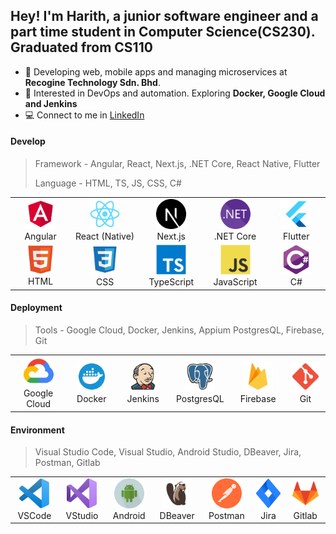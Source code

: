 ## Hey! I'm Harith, a junior software engineer and a part time student in Computer Science(CS230). Graduated from CS110

-   🏢 Developing web, mobile apps and managing microservices at **Recogine Technology Sdn. Bhd**.
-   🌱 Interested in DevOps and automation. Exploring **Docker, Google Cloud and Jenkins**
-   💻 Connect to me in [LinkedIn](https://www.linkedin.com/in/hrithiqball/)

#### Develop

> Framework - Angular, React, Next.js, .NET Core, React Native, Flutter
>
> Language - HTML, TS, JS, CSS, C#

<table>
    <tr>
        <td align="center" width="96">
                <img
                    src="./img/angular.svg"
                    width="48"
                    height="48"
                    alt="Angular"
                />
            <br />
            Angular
        </td>
        <td align="center" width="115">
                <img
                    src="./img/react-original.svg"
                    width="48"
                    height="48"
                    alt="React"
                />
            <br />
            React (Native)
        </td>
        <td align="center" width="96">
                <img
                    src="./img/next.svg"
                    width="48"
                    height="48"
                    alt="Next.js"
                />
            <br />
            Next.js
        </td>
        <td align="center" width="96">
                <img
                    src="./img/dotnet.svg"
                    width="48"
                    height="48"
                    alt=".net"
                />
            <br />
            .NET Core
        </td>
        <td align="center" width="96">
                <img
                    src="./img/flutter.svg"
                    width="48"
                    height="48"
                    alt="Flutter"
                />
            <br />
            Flutter
        </td>
    </tr>
    <tr>
        <td align="center" width="96">
                <img
                    src="./img/html5.svg"
                    width="46"
                    height="46"
                    alt="HTML"
                />
            <br />
            HTML
        </td>
        <td align="center" width="96">
                <img
                    src="./img/css.svg"
                    width="48"
                    height="48"
                    alt="CSS"
                />
            <br />
            CSS
        </td>
        <td align="center" width="96">
                <img
                    src="./img/typescript-original.svg"
                    width="48"
                    height="48"
                    alt="TypeScript"
                />
            <br />
            TypeScript
        </td>
        <td align="center" width="96">
                <img
                    src="./img/javascript-original.svg"
                    width="48"
                    height="48"
                    alt="JavaScript"
                />
            <br />
            JavaScript
        </td>
        <td align="center" width="96">
                <img
                    src="./img/csharp-original.svg"
                    width="48"
                    height="48"
                    alt="C#"
                />
            <br />
            C#
        </td>
    </tr>
</table>

#### Deployment

> Tools - Google Cloud, Docker, Jenkins, Appium PostgresQL, Firebase, Git

<table>
  <tr>
    <td align="center" width="115">
        <img src="./img/google.svg" height="48" alt="Google CLoud" />
      <br>Google Cloud
    </td>
    <td align="center" width="96">
        <img src="./img/docker.svg" height="48" width="48" alt="Docker" />
      <br>Docker
    </td>
    <td align="center" width="96">
        <img src="./img/jenkins.svg" width="48" height="48" alt="Jenkins" />
      <br>Jenkins
    </td>
    <!-- <td align="center" width="96">
        <img src="./img/appium.svg" width="48" height="48" alt="Appium" />
      <br>Appium
    </td> -->
    <td align="center" width="96">
        <img src="./img/postgres.svg" width="48" height="48" alt="PostgresQL" />
      <br>PostgresQL
    </td>
    <td align="center" width="96">
        <img src="./img/firebase.svg" width="48" height="48" alt="Firebase" />
      <br>Firebase
    </td>
    <td align="center" width="96">
        <img src="./img/git.svg" width="48" height="48" alt="git" />
      <br>Git
    </td>
  </tr>
</table>

#### Environment

> Visual Studio Code, Visual Studio, Android Studio, DBeaver, Jira, Postman, Gitlab

<table>
    <tr>
        <td align="center" width="96">
                <img
                    src="./img/vscode.svg"
                    width="48"
                    height="48"
                    alt="Visual Studio Code"
                />
            VSCode
        </td>
        <td align="center" width="96">
                <img
                    src="./img/vstudio.svg"
                    width="48"
                    height="48"
                    alt="Visual Studio"
                />
            <br />
            VStudio
        </td>
        <td align="center" width="96">
                <img
                    src="./img/android.svg"
                    width="48"
                    height="48"
                    alt="Android Studio"
                />
            Android
        </td>
        <td align="center" width="96">
                <img
                    src="./img/dbeaver2.svg"
                    width="48"
                    height="48"
                    alt="DBeaver"
                />
            <br />
            DBeaver
        </td>
        <td align="center" width="96">
                <img
                    src="./img/postman.svg"
                    width="48"
                    height="48"
                    alt="Postman"
                />
            <br />
            Postman
        </td>
        <td align="center" width="96">
                <img
                    src="./img/jira.svg"
                    width="48"
                    height="48"
                    alt="DBeaver"
                />
            <br />
            Jira
        </td>
        <td align="center" width="96">
                <img
                    src="./img/gitlab.svg"
                    width="48"
                    height="48"
                    alt="Gitlab"
                />
            <br />
            Gitlab
        </td>
    </tr>
</table>
